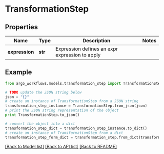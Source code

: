 # TransformationStep


## Properties

Name | Type | Description | Notes
------------ | ------------- | ------------- | -------------
**expression** | **str** | Expression defines an expr expression to apply | 

## Example

```python
from argo_workflows.models.transformation_step import TransformationStep

# TODO update the JSON string below
json = "{}"
# create an instance of TransformationStep from a JSON string
transformation_step_instance = TransformationStep.from_json(json)
# print the JSON string representation of the object
print TransformationStep.to_json()

# convert the object into a dict
transformation_step_dict = transformation_step_instance.to_dict()
# create an instance of TransformationStep from a dict
transformation_step_form_dict = transformation_step.from_dict(transformation_step_dict)
```
[[Back to Model list]](../README.md#documentation-for-models) [[Back to API list]](../README.md#documentation-for-api-endpoints) [[Back to README]](../README.md)


